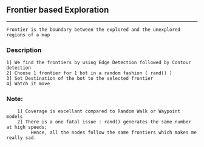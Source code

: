 
## Frontier based Exploration ##
--------------------------------

	Frontier is the boundary between the explored and the unexplored regions of a map


### Description ###

	1] We find the frontiers by using Edge Detection followed by Contour detection
	2] Choose 1 frontier for 1 bot in a random fashion ( rand() )
	3] Set Destination of the bot to the selected frontier
	4] Watch it move
	
### Note: ###

		1] Coverage is excellant compared to Random Walk or Waypoint models
		2] There is a one fatal issue : rand() generates the same number at high speeds;
			 Hence, all the nodes follow the same frontiers which makes me really sad.


